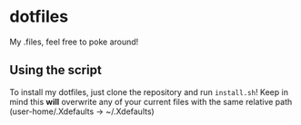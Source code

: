 # dotfiles
My .files, feel free to poke around!

## Using the script
To install my dotfiles, just clone the repository and run `install.sh`! Keep in mind this **will** overwrite any of your current files with the same relative path (user-home/.Xdefaults -> ~/.Xdefaults)
